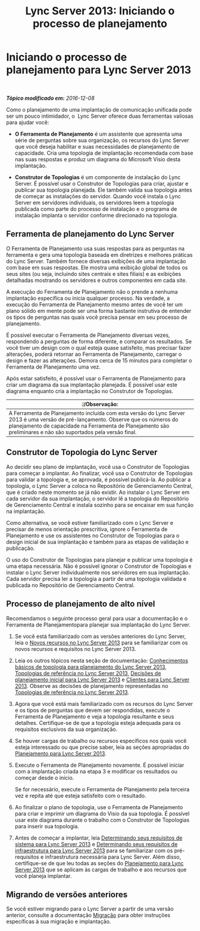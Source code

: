 ﻿---
title: 'Lync Server 2013: Iniciando o processo de planejamento'
TOCTitle: Iniciando o processo de planejamento
ms:assetid: df3722b3-f859-49e1-b3ff-ee6863483731
ms:mtpsurl: https://technet.microsoft.com/pt-br/library/Gg398986(v=OCS.15)
ms:contentKeyID: 49308340
ms.date: 12/10/2016
mtps_version: v=OCS.15
ms.translationtype: HT
---

# Iniciando o processo de planejamento para Lync Server 2013

 

_**Tópico modificado em:** 2016-12-08_

Como o planejamento de uma implantação de comunicação unificada pode ser um pouco intimidador, o  Lync Server oferece duas ferramentas valiosas para ajudar você:

  - **O Ferramenta de Planejamento** é um assistente que apresenta uma série de perguntas sobre sua organização, os recursos do Lync Server que você deseja habilitar e suas necessidades de planejamento de capacidade. Cria uma topologia de implantação recomendada com base nas suas respostas e produz um diagrama do Microsoft Visio desta implantação.

  - **Construtor de Topologias** é um componente de instalação do Lync Server. É possível usar o Construtor de Topologias para criar, ajustar e publicar sua topologia planejada. Ele também valida sua topologia antes de começar as instalações do servidor. Quando você instala o Lync Server em servidores individuais, os servidores leem a topologia publicada como parte do processo de instalação e o programa de instalação implanta o servidor conforme direcionado na topologia.

## Ferramenta de planejamento do Lync Server

O Ferramenta de Planejamento usa suas respostas para as perguntas na ferramenta e gera uma topologia baseada em diretrizes e melhores práticas do Lync Server. Também fornece diversas exibições de uma implantação com base em suas respostas. Ele mostra uma exibição global de todos os seus sites (ou seja, incluindo sites centrais e sites filiais) e as exibições detalhadas mostrando os servidores e outros componentes em cada site.

A execução do Ferramenta de Planejamento não o prende a nenhuma implantação específica ou inicia qualquer processo. Na verdade, a execução do Ferramenta de Planejamento mesmo antes de você ter um plano sólido em mente pode ser uma forma bastante instrutiva de entender os tipos de perguntas nas quais você precisa pensar em seu processo de planejamento.

É possível executar o Ferramenta de Planejamento diversas vezes, respondendo a perguntas de forma diferente, e comparar os resultados. Se você tiver um design com o qual esteja quase satisfeito, mas precisar fazer alterações, poderá retornar ao Ferramenta de Planejamento, carregar o design e fazer as alterações. Demora cerca de 15 minutos para completar o Ferramenta de Planejamento uma vez.

Após estar satisfeito, é possível usar o Ferramenta de Planejamento para criar um diagrama da sua implantação planejada. É possível usar este diagrama enquanto cria a implantação no Construtor de Topologias.

<table>
<thead>
<tr class="header">
<th><img src="images/Gg425756.note(OCS.15).gif" title="note" alt="note" />Observação:</th>
</tr>
</thead>
<tbody>
<tr class="odd">
<td>A Ferramenta de Planejamento incluída com esta versão do Lync Server 2013 é uma versão de pré-lançamento. Observe que os números do planejamento de capacidade na Ferramenta de Planejamento são preliminares e não são suportados pela versão final.</td>
</tr>
</tbody>
</table>


## Construtor de Topologia do Lync Server

Ao decidir seu plano de implantação, você usa o Construtor de Topologias para começar a implantar. Ao finalizar, você usa o Construtor de Topologias para validar a topologia e, se aprovada, é possível publicá-la. Ao publicar a topologia, o Lync Server a coloca no Repositório de Gerenciamento Central, que é criado neste momento se já não existir. Ao instalar o Lync Server em cada servidor da sua implantação, o servidor lê a topologia do Repositório de Gerenciamento Central e instala sozinho para se encaixar em sua função na implantação.

Como alternativa, se você estiver familiarizado com o Lync Server e precisar de menos orientação prescritiva, ignore o Ferramenta de Planejamento e use os assistentes no Construtor de Topologias para o design inicial de sua implantação e também para as etapas de validação e publicação.

O uso do Construtor de Topologias para planejar e publicar uma topologia é uma etapa necessária. Não é possível ignorar o Construtor de Topologias e instalar o Lync Server individualmente nos servidores em sua implantação. Cada servidor precisa ler a topologia a partir de uma topologia validada e publicada no Repositório de Gerenciamento Central.

## Processo de planejamento de alto nível

Recomendamos o seguinte processo geral para usar a documentação e o Ferramenta de Planejamentopara planejar sua implantação do Lync Server.

1.  Se você está familiarizado com as versões anteriores do Lync Server, leia o [Novos recursos no Lync Server 2013](lync-server-2013-new-features.md) para se familiarizar com os novos recursos e requisitos no Lync Server 2013.

2.  Leia os outros tópicos nesta seção de documentação: [Conhecimentos básicos de topologia para planejamento do Lync Server 2013](lync-server-2013-topology-basics-you-must-know-before-planning.md), [Topologias de referência no Lync Server 2013](lync-server-2013-reference-topologies.md), [Decisões de planejamento inicial para Lync Server 2013](lync-server-2013-initial-planning-decisions.md) e [Clientes para Lync Server 2013](lync-server-2013-clients.md). Observe as decisões de planejamento representadas no [Topologias de referência no Lync Server 2013](lync-server-2013-reference-topologies.md).

3.  Agora que você está mais familiarizado com os recursos do Lync Server e os tipos de perguntas que devem ser respondidas, execute o Ferramenta de Planejamento e veja a topologia resultante e seus detalhes. Certifique-se de que a topologia esteja adequada para os requisitos exclusivos da sua organização.

4.  Se houver cargas de trabalho ou recursos específicos nos quais você esteja interessado ou que precise saber, leia as seções apropriadas do [Planejamento para Lync Server 2013](lync-server-2013-planning.md).

5.  Execute o Ferramenta de Planejamento novamente. É possível iniciar com a implantação criada na etapa 3 e modificar os resultados ou começar desde o início.
    
    Se for necessário, execute o Ferramenta de Planejamento pela terceira vez e repita até que esteja satisfeito com o resultado.

6.  Ao finalizar o plano de topologia, use o Ferramenta de Planejamento para criar e imprimir um diagrama do Visio da sua topologia. É possível usar este diagrama durante o trabalho com o Construtor de Topologias para inserir sua topologia.

7.  Antes de começar a implantar, leia [Determinando seus requisitos de sistema para Lync Server 2013](lync-server-2013-determining-your-system-requirements.md) e [Determinando seus requisitos de infraestrutura para Lync Server 2013](lync-server-2013-determining-your-infrastructure-requirements.md) para se familiarizar com os pré-requisitos e infraestrutura necessária para Lync Server. Além disso, certifique-se de que leu todas as seções do [Planejamento para Lync Server 2013](lync-server-2013-planning.md) que se aplicam às cargas de trabalho e aos recursos que você planeja implantar.

## Migrando de versões anteriores

Se você estiver migrando para o Lync Server a partir de uma versão anterior, consulte a documentação [Migração](migration.md) para obter instruções específicas à sua migração e implantação.

